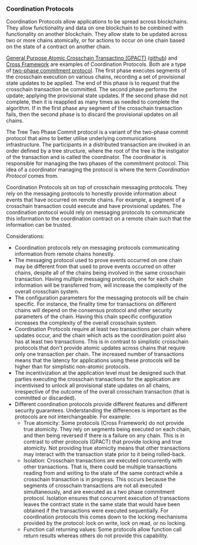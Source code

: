 ### Coordination Protocols

Coordination Protocols allow applications to be spread across blockchains. They allow 
functionality and data on one blockchain to be combined with functionality on another 
blockchain. They allow state to be updated across two or more chains atomically, or
for actions to occur on one chain based on the state of a contract on another chain.

[General Purpose Atomic Crosschain Transactino (GPACT)](https://arxiv.org/abs/2011.12783)
([github](https://github.com/ConsenSys/gpact)) and [Cross Framework](https://datachainlab.github.io/cross-docs/)
are examples of Coordination Protocols. Both are a type of [two-phase commitment protocol](https://en.wikipedia.org/wiki/Two-phase_commit_protocol).
The first phase executes segments of the crosschain execution on various chains, recording a
set of provisional state updates to be applied. The end of this phase is to request that the
crosschain transaction be committed. The second phase performs the update; applying the
provisional state updates. If the second phase did not complete, then it is reapplied as
many times as needed to complete the algorithm. If in the first phase any segment of the
crosschain transaction fails, then the second phase is to discard the provisional updates
on all chains.

The Tree Two Phase Commit protocol is a variant of the two-phase commit protocol
that aims to better utilise underlying communications infrastructure. The participants
in a distributed transaction are invoked in an order defined by a tree structure,
where the root of the tree is the instigator of the transaction and is called the
coordinator. The coordinator is responsible for managing the two phases of the
commitment protocol. This idea of a coordinator managing the protocol is where the 
term _Coordination Protocol_ comes from.

Coordination Protocols sit on top of crosschain messaging protocols. They rely on the
messaging protocols to honestly provide information about events that have occurred on 
remote chains. For example, a segment of a crosschain transaction could execute and 
have provisional updates. The coordination protocol would rely on messaging protocols
to communicate this information to the coordination contract on a remote chain such
that the information can be trusted.

Considerations:

* Coordination protocols rely on messaging protocols communicating information from 
  remote chains honestly. 
* The messaging protocol used to prove events occurred on one chain may be different
  from that used to prove events occurred on other chains, despite all of the chains 
  being involved in the same crosschain transaction. Having multiple messaging 
  protocols, one for each chain information will be transferred from, will increase 
  the complexity of the overall crosschain system. 
* The configuration parameters for the messaging protocols will be chain specific. For instance, the 
  finality time for transactions on different chains will depend on the consensus 
  protocol and other security parameters of the chain. Having this chain specific 
  configuration increases the complexity of the overall crosschain system.
* Coordination Protocols require at least two transactions per chain where updates 
  occur, and the chain which acts as the coordination point also has at least two 
  transactions. This is in contrast to simplistic crosschain protocols that don't provide
  atomic updates across chains that require only one transaction per chain. The 
  increased number of transactions means that the latency for applications using 
  these protocols will be higher than for simplistic non-atomic protocols.
* The incentivization at the application level must be designed such that parties
  executing the crosschain transactions for the application are incentivised to 
  unlock all provisional state updates on all chains, irrespective of the outcome
  of the overall crosschain transaction (that is committed or discarded).
* Different coordination protocols provide different features and different security
  guarantees. Understanding the differences is important as the protocols are not
  interchangeable. For example:
     * True atomicity: Some protocols (Cross Framework) do not provide true atomicity. 
    They rely on segments being executed on each chain, and then being reversed if there
    is a failure on any chain. This is in contrast to other protocols (GPACT) that
    provide locking and true atomicity. Not providing true atomicity means that 
    other transactions may interact with the transaction state prior to it being 
    rolled-back.
     * Isolation: Crosschain transactions are executed concurrently with other transactions.
       That is, there could be multiple transactions reading from and writing to the state 
       of the same contract while a crosschain transaction is in progress. This occurs because
       the segments of crosschain transactions are not all executed simultaneously, and are 
       executed as a two phase commitment protocol. Isolation ensures that concurrent 
       execution of transactions leaves the contract state in the same state that would 
       have been obtained if the transactions were executed sequentially. For coordination 
       protocols this comes down to the locking mechanisms provided by the protocol: 
       lock on write, lock on read, or no locking.
     * Function call returning values: Some protocols allow function call return results
    whereas others do not provide this capability. 



